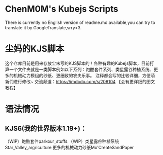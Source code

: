# ChenM0M's Kubejs Scripts 
There is currently no English version of readme.md available,you can try to translate it by GoogleTranslate,srry<3.
# 尘妈的KJS脚本
这个仓库目前是用来存放尘末写的KJS脚本的！各种有趣的Kubejs脚本，目前打算一个文件夹就是一类脚本例如以下系列：跑酷套件系列、类星露谷种植系统、更多的机械动力模组的砂纸、更细致的农夫乐事。
注释都会写的比较详细，方便萌新们进行修改~
交流频道：https://imdodo.com/s/208104 【会有更详细的图文教程】
# 语法情况
## KJS6(我的世界版本1.19+)：
（WIP）跑酷套件parkour_stuffs
（WIP）类星露谷种植系统Star_Valley_argriculture
更多的机械动力砂纸Mo'CreateSandPaper



